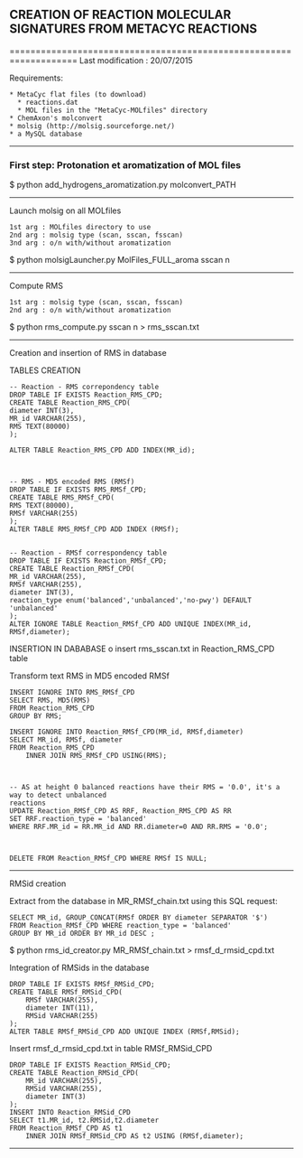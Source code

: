 ## CREATION OF REACTION MOLECULAR SIGNATURES FROM METACYC REACTIONS
===================================================================
Last modification : 20/07/2015


Requirements:

	* MetaCyc flat files (to download)
	  * reactions.dat
	  * MOL files in the "MetaCyc-MOLfiles" directory
	* ChemAxon's molconvert
	* molsig (http://molsig.sourceforge.net/)
	* a MySQL database

----------------------------------------------------------------------------------------------------------------------


### First step: Protonation et aromatization of MOL files


$ python add_hydrogens_aromatization.py molconvert_PATH


***********************************************************************************************************************
Launch molsig on all MOLfiles

	1st arg : MOLfiles directory to use
	2nd arg : molsig type (scan, sscan, fsscan)
	3nd arg : o/n with/without aromatization



$ python molsigLauncher.py MolFiles_FULL_aroma sscan n


***********************************************************************************************************************
Compute RMS

	1st arg : molsig type (scan, sscan, fsscan)
	2nd arg : o/n with/without aromatization
	
$ python rms_compute.py sscan n > rms_sscan.txt

***********************************************************************************************************************

Creation and insertion of RMS in database

    
TABLES CREATION
    
    -- Reaction - RMS correpondency table
    DROP TABLE IF EXISTS Reaction_RMS_CPD;
    CREATE TABLE Reaction_RMS_CPD(
    diameter INT(3),
    MR_id VARCHAR(255),
    RMS TEXT(80000)
    );
    
    ALTER TABLE Reaction_RMS_CPD ADD INDEX(MR_id);


    
    -- RMS - MD5 encoded RMS (RMSf)
    DROP TABLE IF EXISTS RMS_RMSf_CPD;
    CREATE TABLE RMS_RMSf_CPD(
    RMS TEXT(80000),
    RMSf VARCHAR(255)
    );
    ALTER TABLE RMS_RMSf_CPD ADD INDEX (RMSf);
    

    -- Reaction - RMSf correspondency table
    DROP TABLE IF EXISTS Reaction_RMSf_CPD;
    CREATE TABLE Reaction_RMSf_CPD(
    MR_id VARCHAR(255),
    RMSf VARCHAR(255),
    diameter INT(3),
    reaction_type enum('balanced','unbalanced','no-pwy') DEFAULT 'unbalanced'
    );
    ALTER IGNORE TABLE Reaction_RMSf_CPD ADD UNIQUE INDEX(MR_id, RMSf,diameter);
	
	
	

     
INSERTION IN DABABASE
	o insert rms_sscan.txt in Reaction_RMS_CPD table 
        

Transform text RMS in MD5 encoded RMSf


    INSERT IGNORE INTO RMS_RMSf_CPD
    SELECT RMS, MD5(RMS)
    FROM Reaction_RMS_CPD
    GROUP BY RMS;
     
    INSERT IGNORE INTO Reaction_RMSf_CPD(MR_id, RMSf,diameter)
    SELECT MR_id, RMSf, diameter
    FROM Reaction_RMS_CPD 
        INNER JOIN RMS_RMSf_CPD USING(RMS);
        

    
    -- AS at height 0 balanced reactions have their RMS = '0.0', it's a way to detect unbalanced
	reactions
    UPDATE Reaction_RMSf_CPD AS RRF, Reaction_RMS_CPD AS RR
    SET RRF.reaction_type = 'balanced'
    WHERE RRF.MR_id = RR.MR_id AND RR.diameter=0 AND RR.RMS = '0.0'; 
    
     
    
    DELETE FROM Reaction_RMSf_CPD WHERE RMSf IS NULL;

***********************************************************************************************************************
RMSid creation 

Extract from the database in MR_RMSf_chain.txt using this SQL request:

	SELECT MR_id, GROUP_CONCAT(RMSf ORDER BY diameter SEPARATOR '$') 
	FROM Reaction_RMSf_CPD WHERE reaction_type = 'balanced' 
	GROUP BY MR_id ORDER BY MR_id DESC ;




$ python rms_id_creator.py MR_RMSf_chain.txt > rmsf_d_rmsid_cpd.txt





Integration of RMSids in the database


	DROP TABLE IF EXISTS RMSf_RMSid_CPD;
	CREATE TABLE RMSf_RMSid_CPD(
    	RMSf VARCHAR(255),
    	diameter INT(11),
    	RMSid VARCHAR(255)
	);
	ALTER TABLE RMSf_RMSid_CPD ADD UNIQUE INDEX (RMSf,RMSid);



Insert rmsf_d_rmsid_cpd.txt in table RMSf_RMSid_CPD





	DROP TABLE IF EXISTS Reaction_RMSid_CPD;
	CREATE TABLE Reaction_RMSid_CPD(
    	MR_id VARCHAR(255),
    	RMSid VARCHAR(255),
    	diameter INT(3)
	);
	INSERT INTO Reaction_RMSid_CPD
	SELECT t1.MR_id, t2.RMSid,t2.diameter
	FROM Reaction_RMSf_CPD AS t1
    	INNER JOIN RMSf_RMSid_CPD AS t2 USING (RMSf,diameter);



***********************************************************************************************************************


